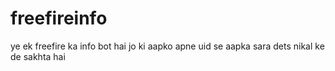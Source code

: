 # freefireinfo
ye ek freefire ka info bot hai jo ki aapko apne uid se aapka sara dets nikal ke de sakhta hai 
